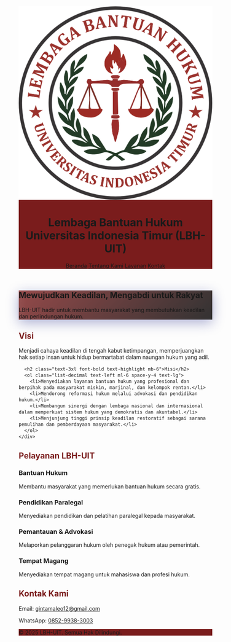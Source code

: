 <html lang="id">
<head>
  <meta charset="UTF-8" />
  <meta name="viewport" content="width=device-width, initial-scale=1.0" />
  <title>LBH-UIT Makassar</title>
  <link href="https://cdn.jsdelivr.net/npm/tailwindcss@2.2.19/dist/tailwind.min.css" rel="stylesheet">
  <link href="https://fonts.googleapis.com/css2?family=Inter:wght@400;600;700&display=swap" rel="stylesheet">
  <style>
    body { font-family: 'Inter', sans-serif; }
    .primary-color { background-color: #7a1c1c; }
    .accent-color { color: #144d36; }
    .text-highlight { color: #7a1c1c; }
    .glass {
      background: rgba(255, 255, 255, 0.2);
      backdrop-filter: blur(10px);
      box-shadow: 0 8px 32px 0 rgba(31, 38, 135, 0.37);
    }
    .hero-gradient {
      background: linear-gradient(135deg, #7a1c1c 0%, #000000 100%);
    }
  </style>
</head>
<body class="bg-white text-gray-800">
  <!-- Header -->
  <header class="primary-color text-white py-6 shadow-lg sticky top-0 z-50">
    <div class="max-w-6xl mx-auto px-6 flex items-center justify-between">
      <div class="flex items-center space-x-4">
        <img src="LOGO_LBH-removebg-preview.png" alt="Logo LBH-UIT" class="h-14 w-14 object-contain rounded-full shadow-md">
        <div>
          <h1 class="text-2xl sm:text-3xl font-bold leading-tight tracking-wide">Lembaga Bantuan Hukum<br><span class="text-sm sm:text-base font-medium">Universitas Indonesia Timur (LBH-UIT)</span></h1>
        </div>
      </div>
      <nav class="hidden sm:flex space-x-6 text-lg font-medium">
        <a href="#beranda" class="hover:underline">Beranda</a>
        <a href="#tentang" class="hover:underline">Tentang Kami</a>
        <a href="#layanan" class="hover:underline">Layanan</a>
        <a href="#kontak" class="hover:underline">Kontak</a>
      </nav>
    </div>
  </header>

  <!-- Hero -->
  <section id="beranda" class="hero-gradient text-white py-32 px-6">
    <div class="glass p-10 rounded-xl max-w-3xl mx-auto text-center">
      <h2 class="text-5xl font-bold mb-4 leading-snug">Mewujudkan Keadilan, Mengabdi untuk Rakyat</h2>
      <p class="text-lg">LBH-UIT hadir untuk membantu masyarakat yang membutuhkan keadilan dan perlindungan hukum.</p>
    </div>
  </section>

  <!-- Tentang Kami -->
  <section id="tentang" class="py-20 bg-gray-100 px-6">
    <div class="max-w-5xl mx-auto text-center">
      <h2 class="text-3xl font-bold text-highlight mb-8">Visi</h2>
      <p class="mb-12 text-lg leading-relaxed">Menjadi cahaya keadilan di tengah kabut ketimpangan, memperjuangkan hak setiap insan untuk hidup bermartabat dalam naungan hukum yang adil.</p>

      <h2 class="text-3xl font-bold text-highlight mb-6">Misi</h2>
      <ol class="list-decimal text-left ml-6 space-y-4 text-lg">
        <li>Menyediakan layanan bantuan hukum yang profesional dan berpihak pada masyarakat miskin, marjinal, dan kelompok rentan.</li>
        <li>Mendorong reformasi hukum melalui advokasi dan pendidikan hukum.</li>
        <li>Membangun sinergi dengan lembaga nasional dan internasional dalam memperkuat sistem hukum yang demokratis dan akuntabel.</li>
        <li>Menjunjung tinggi prinsip keadilan restoratif sebagai sarana pemulihan dan pemberdayaan masyarakat.</li>
      </ol>
    </div>
  </section>

  <!-- Layanan -->
  <section id="layanan" class="py-20 bg-white px-6">
    <div class="max-w-5xl mx-auto text-center">
      <h2 class="text-3xl font-bold text-highlight mb-10">Pelayanan LBH-UIT</h2>
      <div class="grid sm:grid-cols-2 gap-8 text-left">
        <div class="bg-gray-50 p-6 rounded-2xl shadow hover:shadow-xl transition duration-300">
          <h3 class="text-xl font-semibold mb-2">Bantuan Hukum</h3>
          <p>Membantu masyarakat yang memerlukan bantuan hukum secara gratis.</p>
        </div>
        <div class="bg-gray-50 p-6 rounded-2xl shadow hover:shadow-xl transition duration-300">
          <h3 class="text-xl font-semibold mb-2">Pendidikan Paralegal</h3>
          <p>Menyediakan pendidikan dan pelatihan paralegal kepada masyarakat.</p>
        </div>
        <div class="bg-gray-50 p-6 rounded-2xl shadow hover:shadow-xl transition duration-300">
          <h3 class="text-xl font-semibold mb-2">Pemantauan & Advokasi</h3>
          <p>Melaporkan pelanggaran hukum oleh penegak hukum atau pemerintah.</p>
        </div>
        <div class="bg-gray-50 p-6 rounded-2xl shadow hover:shadow-xl transition duration-300">
          <h3 class="text-xl font-semibold mb-2">Tempat Magang</h3>
          <p>Menyediakan tempat magang untuk mahasiswa dan profesi hukum.</p>
        </div>
      </div>
    </div>
  </section>

  <!-- Kontak -->
  <section id="kontak" class="py-20 bg-gray-100 px-6">
    <div class="max-w-4xl mx-auto text-center">
      <h2 class="text-3xl font-bold text-highlight mb-6">Kontak Kami</h2>
      <p class="text-lg mb-2">Email: <a href="mailto:gintamaleo12@gmail.com" class="text-blue-600 underline">gintamaleo12@gmail.com</a></p>
      <p class="text-lg">WhatsApp: <a href="https://wa.me/6285299383003" class="text-green-600 underline">0852-9938-3003</a></p>
    </div>
  </section>

  <!-- Footer -->
  <footer class="primary-color text-white text-center py-6 mt-12">
    <p class="text-sm">&copy; 2025 LBH-UIT. Semua Hak Dilindungi.</p>
  </footer>
</body>
</html>
